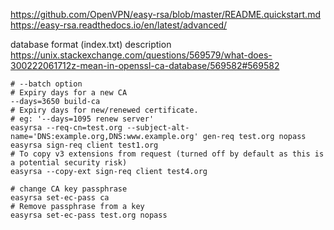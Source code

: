 https://github.com/OpenVPN/easy-rsa/blob/master/README.quickstart.md
https://easy-rsa.readthedocs.io/en/latest/advanced/

database format (index.txt) description
https://unix.stackexchange.com/questions/569579/what-does-300222061712z-mean-in-openssl-ca-database/569582#569582
```shell
# --batch option
# Expiry days for a new CA
--days=3650 build-ca
# Expiry days for new/renewed certificate.
# eg: '--days=1095 renew server'
easyrsa --req-cn=test.org --subject-alt-name='DNS:example.org,DNS:www.example.org' gen-req test.org nopass
easyrsa sign-req client test1.org
# To copy v3 extensions from request (turned off by default as this is a potential security risk)
easyrsa --copy-ext sign-req client test4.org

# change CA key passphrase
easyrsa set-ec-pass ca
# Remove passphrase from a key
easyrsa set-ec-pass test.org nopass
```
